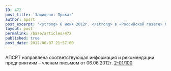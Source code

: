 ```yaml
---
ID: 472
post_title: 'Защищено: Приказ'
author: apsrt
post_excerpt: '<strong> 6 июня 2012г. </strong> в «Российской газете» №5800 опубликован приказ Минтранса России от 24.04.2012г.  N 105  &quot;О внесении изменений в Порядок установления количества категорий и критериев категорирования объектов транспортной инфраструктуры и транспортных средств компетентными органами в области обеспечения транспортной безопасности, утвержденный приказом Министерства транспорта Российской Федерации от 21 февраля 2011 г. N 62&quot;.'
layout: post
permalink: /base/articles/472
published: true
post_date: 2012-06-07 21:57:00
---
```

АПСРТ направлена соответствующая информация и рекомендации предприятиям – членам письмом от 06.06.2012г. <a href="http://www.apsrt.ru/docs/s40s.doc"><span style="text-decoration:underline;">2-01/100</span></a>